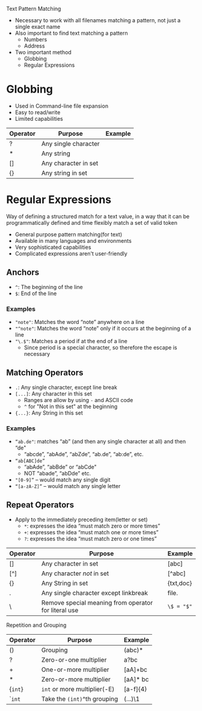 Text Pattern Matching
- Necessary to work with all filenames matching a pattern, not just a single exact name
- Also important to find text matching a pattern
	- Numbers
	- Address
- Two important method
	- Globbing
	- Regular Expressions

# Globbing
- Used in Command-line file expansion
- Easy to read/write
- Limited capabilities

| Operator    | Purpose    | Example |
| --- | --- | -------- |
| ?    | Any single character    |          |
| *    | Any string    |          |
| []   | Any character in set    |          |
| {}    | Any string in set    |          |

# Regular Expressions

Way of defining a structured match for a text value, in a way that it can be programmatically defined and time flexibly match a set of valid token
- General purpose pattern matching(for text)
- Available in many languages and environments
- Very sophisticated capabilities
- Complicated expressions aren't user-friendly

## Anchors
- `^`: The beginning of the line
- `$`: End of the line
### Examples
- `"note"`: Matches the word “note” anywhere on a line
- `"^note"`: Matches the word “note” only if it occurs at the beginning of a line
- `"\.$"`: Matches a period if at the end of a line 
	- Since period is a special character, so therefore the escape is necessary

## Matching Operators
- `.`: Any single character, except line break
- `[...]`: Any character in this set
	- Ranges are allow by using `-` and ASCII code
	- `^` for "Not in this set" at the beginning 
- `{...}`: Any String in this set

### Examples
- `“ab.de"`: matches “ab” (and then any single character at all) and then “de"
	- “abcde”, “abAde”, “abZde”, “ab.de”, “ab:de”, etc. 
- `“ab[ABC]de”`
	- “abAde”, “abBde” or “abCde"
	- NOT “abade”, “abDde” etc.
- `"[0-9]”` – would match any single digit
- `“[a-zA-Z]”` – would match any single letter

## Repeat Operators
- Apply to the immediately preceding item(letter or set)
	- `*`: expresses the idea “must match zero or more times”
	- `+`: expresses the idea “must match one or more times”
	- `?`: expresses the idea “must match zero or one times”


| Operator | Purpose                                              | Example    |
| -------- | ---------------------------------------------------- | ---------- |
| []       | Any character in set                                 | \[abc\]    |
| [^]      | Any character *not* in set                           | \[^abc\]   |
| {}       | Any String in set                                    | {txt,doc}  |
| .        | Any single character except linkbreak                | file.      |
| \        | Remove special meaning from operator for literal use | `\$ = "$"` |
Repetition and Grouping

| Operator | Purpose | Example |
| ---- | ---- | ---- |
| () | Grouping | (abc)* |
| ? | Zero-or-one multiplier | a?bc |
| + | One-or-more multiplier | \[aA\]+bc |
| * | Zero-or-more multiplier | \[aA\]* bc |
| {`int`} | `int` or more multiplier(-E) | [a-f]{4} |
| \``int` | Take the `(int)`^th grouping | (...)\1 |

